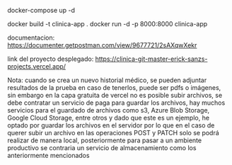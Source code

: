 docker-compose up -d

docker build -t clinica-app .
docker run -d -p 8000:8000 clinica-app

documentacion: https://documenter.getpostman.com/view/9677721/2sAXqwXekr

link del proyecto desplegado:
https://clinica-git-master-erick-sanzs-projects.vercel.app/

Nota: cuando se crea un nuevo historial médico, se pueden adjuntar resultados de la prueba en caso de tenerlos, puede ser pdfs o imágenes, sin embargo en la capa gratuita de vercel no es posible subir archivos, se debe contratar un servicio de paga para guardar los archivos, hay muchos servicios para el guardado de archivos como s3, Azure Blob Storage, Google Cloud Storage, entre otros y dado que este es un ejemplo, he optado por guardar los archivos en el servidor por lo que en el caso de querer subir un archivo en las operaciones POST y PATCH solo se podrá realizar de manera local, posteriormente para pasar a un ambiente productivo se contraria un servicio de almacenamiento como los anteriormente mencionados
